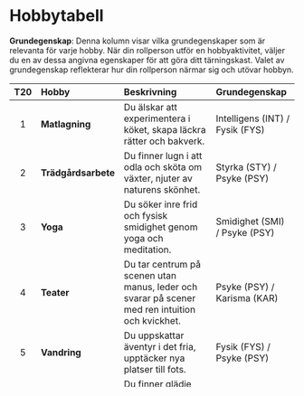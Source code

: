 # Hobbytabell

**Grundegenskap**: Denna kolumn visar vilka grundegenskaper som är relevanta för varje hobby. När din rollperson utför en hobbyaktivitet, väljer du en av dessa angivna egenskaper för att göra ditt tärningskast. Valet av grundegenskap reflekterar hur din rollperson närmar sig och utövar hobbyn.

| T20 | Hobby | Beskrivning | Grundegenskap |
|:---:|:------|:------------|:--------------|
|  1  | **Matlagning** | Du älskar att experimentera i köket, skapa läckra rätter och bakverk. | Intelligens (INT) / Fysik (FYS) |
|  2  | **Trädgårdsarbete** | Du finner lugn i att odla och sköta om växter, njuter av naturens skönhet. | Styrka (STY) / Psyke (PSY) |
|  3  | **Yoga** | Du söker inre frid och fysisk smidighet genom yoga och meditation. | Smidighet (SMI) / Psyke (PSY) |
|  4  | **Teater** | Du tar centrum på scenen utan manus, leder och svarar på scener med ren intuition och kvickhet. | Psyke (PSY) / Karisma (KAR) |
|  5  | **Vandring** | Du uppskattar äventyr i det fria, upptäcker nya platser till fots. | Fysik (FYS) / Psyke (PSY) |
|  6  | **Musik** | Du finner glädje och utmaning i att spela musik och behärska nya instrument. | Karisma (KAR) / Intelligens (INT) |
|  7  | **Dans** | Du uttrycker dig själv genom dans, rytm och rörelse är ditt språk. | Smidighet (SMI) / Fysik (FYS) |
|  8  | **Skrivande** | Du spinner samman ord till fascinerande berättelser och känslomässig poesi. | Psyke (PSY) / Intelligens (INT) |
|  9  | **Simning** | Du trivs bäst i vatten, simmar för att koppla av och hålla dig i form. | Fysik (FYS) / Styrka (STY) |
| 10  | **Vinprovning** | Du har en uppskattning för fina viner, utforskar och njuter av varje smaknyans. |  Karisma (KAR) / Fysik (FYS) |
| 11  | **Fribrottning** | Du kombinerar din fysiska styrka med en imponerande närvaro i ringen. | Styrka (STY) / Karisma (KAR) |
| 12  | **Cirkuskonster** | Du trollbinder publiken med dina akrobatiska färdigheter och charm, från jonglering till trapetskonster. | Karisma (KAR) / Smidighet (SMI) |
| 13  | **Pyssel** | Du finner nöje i komplexa mönster och att skapa detaljerade figurer. | Smidighet (SMI) / Intelligens (INT) |
| 14  | **Arkeolog** | Du älskar fältarbete, att avkoda det förflutna och förena äventyr med historia | Styrka (STY) / Intelligens (INT) |
| 15  | **Bergsklättring** | Du har ett driv att bemästra branta klippor och komplexa rutter. | Styrka (STY) / Smidighet (SMI) |
| 16  | **Schackspel** | Du njuter av det strategiska spelet, alltid redo för en intellektuell duell på schackbrädet. | Intelligens (INT) |
| 17  | **Fågelskådning** | Du utforskar och uppskattar naturens mångfald, en passionerad fågelskådare. | Psyke (PSY) |
| 18  | **Gör-det-själv** | Du älskar att skapa och reparera saker själv, alltid med ett nytt projekt på gång. | Smidighet (SMI) |
| 19  | **Scoutledare** | Du inspirerar och vägleder du unga människor genom äventyr och lärande i naturen. | Karisma (KAR) |
| 20  | **Löpning** | Du utmanar dig själv med långa löpturer, där din fysiska uthållighet och mentala tålamod sätts på prov i varje lopp. | Fysik (FYS) |

